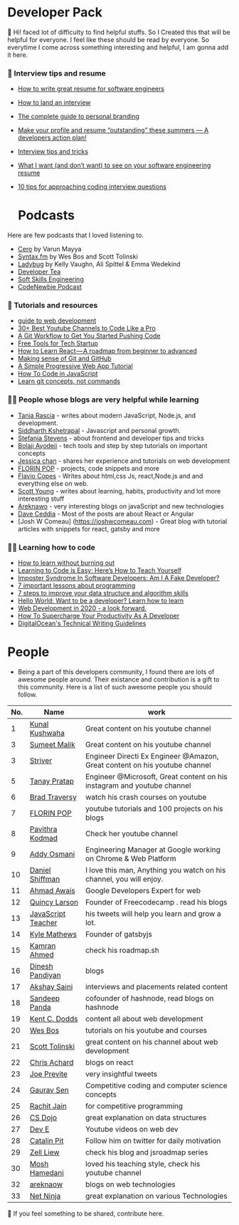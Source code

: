 # Developer Pack

:wave: Hi! faced lot of difficulty to find helpful stuffs. So I Created this that will be helpful for everyone. I feel like these should be read by everyone.  So everytime I come across something interesting and helpful, I am gonna add it here. 
### :bookmark_tabs: Interview tips and resume

  - [How to write great resume for software engineers ](https://www.freecodecamp.org/news/how-to-write-a-great-resume-for-software-engineers-75d514dd8322/)
  - [How to land an interview ](https://www.freecodecamp.org/news/how-to-get-an-interview-with-top-tech-companies-c27f18e9d157/amp/?__twitter_impression=true)
  - [The complete guide to personal branding](https://www.beseen.com/blog/talent/the-complete-guide-to-personal-branding-for-tech-pros/)
  - [Make your profile and resume “outstanding” these summers — A developers action plan!](https://medium.com/learn-with-the-lean-programmer/make-your-profile-and-resume-outstanding-these-summers-a-developers-action-plan-70425a3ad26c)
  - [Interview tips and tricks](https://www.freecodecamp.org/news/interviewing-prep-tips-and-tricks/)
  - [What I want (and don’t want) to see on your software engineering resume](https://medium.com/p/cbc07913f7f6)
  - [10 tips for approaching coding interview questions](https://blog.interviewcamp.io/2019-08-05/tips-for-approaching-coding-interview-questions/)
  
    # Podcasts
  Here are few podcasts that I loved listening to.
  * [Cero](https://www.youtube.com/watch?v=urhMZSeG33U&list=PLSAVyiM48sqsbznpqLl2l4xR0e7gWJ2T-) by Varun Mayya
  * [Syntax.fm](https://syntax.fm/) by Wes Bos and Scott Tolinski
  * [Ladybug](https://ladybug.dev/) by Kelly Vaughn, Ali Spittel & Emma Wedekind
  * [Developer Tea](https://spec.fm/podcasts/developer-tea)
  * [Soft Skills Engineering](https://softskills.audio/episodes/)
  * [CodeNewbie Podcast ](https://www.codenewbie.org/podcast)
  
  ### :file_folder: Tutorials and resources
  * [guide to web development](https://coder-coder.com/learn-web-development/)
  * [30+ Best Youtube Channels to Code Like a Pro](https://qubit-labs.com/best-youtube-channels-code-like-pro/)
  * [A Git Workflow to Get You Started Pushing Code](https://www.freecodecamp.org/news/git-101-git-workflow-to-get-you-started-pushing-code/amp/#click=https://t.co/BXtAmsTQ7f)
  * [Free Tools for Tech Startup](https://link.medium.com/N57mVu4OM1)
  * [How to Learn React — A roadmap from beginner to advanced](https://link.medium.com/TSKBEFexv1)
  * [Making sense of Git and GitHub](https://betterstack.dev/blog/making-sense-of-git-and-github/)
  * [A Simple Progressive Web App Tutorial](https://link.medium.com/DQ1PWzAlX1)
  * [How To Code in JavaScript](https://www.digitalocean.com/community/tutorial_series/how-to-code-in-javascript)
  * [Learn git concepts, not commands](https://dev.to/unseenwizzard/learn-git-concepts-not-commands-4gjc?utm_source=additional_box&utm_medium=internal&utm_campaign=regular&booster_org=)
  
  ### :raising_hand_man: People whose blogs are very helpful while learning
  
   * [Tania Rascia](https://www.taniarascia.com/blog/) - writes about modern JavaScript, Node.js, and development.    
   * [Siddharth Kshetrapal](https://sid.st/blog/) - Javascript and personal growth.
   * [Stefania Stevens](https://stef.ninja/) - about frontend and developer tips and tricks   
   * [Bolaji Ayodeji](https://bolajiayodeji.com/) - tech tools and step by step tutorials on important concepts
   * [Jessica chan](https://coder-coder.com/blog/) - shares her experience and tutorials on web development 
   * [FLORIN POP](https://www.florin-pop.com/blog/) - projects, code snippets and more
   * [Flavio Copes](https://flaviocopes.com/) - Writes about html,css Js, react,Node.js and and everything else on web.
   * [Scott Young](https://www.scotthyoung.com/blog/) - writes about learning, habits, productivity and lot more interesting stuff
   * [Areknawo](https://areknawo.com/) - very interesting blogs on javaScript and new technologies
   * [Dave Ceddia](https://daveceddia.com/archives/) - Most of the posts are about React or Angular
   * [Josh W Comeau] (https://joshwcomeau.com) - Great blog with tutorial articles with snippets for react, gatsby and more


  
  ### :man_technologist:	Learning how to code
  
  * [How to learn without burning out](https://www.freecodecamp.org/news/how-to-constantly-learn-without-burning-out/)
  * [Learning to Code is Easy: Here’s How to Teach Yourself](https://www.scotthyoung.com/blog/2019/07/08/learn-to-code/)
  * [Imposter Syndrome In Software Developers: Am I A Fake Developer?](https://www.geeksforgeeks.org/imposter-syndrome-in-software-developers-am-i-a-fake-developer/)
  * [7 important lessons about programming](https://medium.com/free-code-camp/7-important-lessons-about-programming-that-ive-learned-at-17-516ae619686)
  * [7 steps to improve your data structure and algorithm skills](https://www.hackerearth.com/blog/developers/7-steps-to-improve-your-data-structure-and-algorithm-skills?utm_medium=search&utm_source=header&utm_campaign=he-search)
  * [Hello World: Want to be a developer? Learn how to learn](https://stackoverflow.blog/2020/01/11/hello-world-want-to-be-a-developer-learn-how-to-learn/?utm_source=linkedin&utm_medium=social&utm_campaign=so-blog)
  * [Web Development in 2020 - a look forward.](https://areknawo.com/web-development-in-2020-a-look-forward/)
  * [How To Supercharge Your Productivity As A Developer](https://www.giftegwuenu.com/how-to-supercharge-your-productivity-as-a-developer/)
  * [DigitalOcean's Technical Writing Guidelines](https://www.digitalocean.com/community/tutorials/digitalocean-s-technical-writing-guidelines)
  
# People

* Being a part of this developers community, I found there are lots of awesome people around. Their existance and contribution is a gift to this community. Here is a list of such awesome people you should follow.


|No. |Name | work  |  
|-|------ |-----|
|1|[Kunal Kushwaha](https://www.youtube.com/c/KunalKushwaha) | Great content on his youtube channel|CNCF Ambassador | MLH Coach | Data Structures 
|3|[Sumeet Malik](https://www.youtube.com/c/Pepcoding) | Great content on his youtube channel | Data Structures  |
|3|[Striver](https://www.youtube.com/channel/UCvEKHATlVq84hm1jduTYm8g) | Engineer Directi Ex Engineer @Amazon, Great content on his youtube channel | Data Structures |           |4|[Luv](https://www.youtube.com/c/LuvIsMe) | Engineer Directi, Great content on his youtube channel | Data Structures    
|5|[Tanay Pratap](https://twitter.com/tanaypratap) | Engineer @Microsoft, Great content on his instagram and youtube channel                     |
|6|[Brad Traversy](https://twitter.com/traversymedia)      |  watch his crash courses on youtube                  |
|7|[FLORIN POP](https://www.florin-pop.com/blog)      | youtube tutorials and 100 projects on his blogs                   |
|8| [Pavithra Kodmad](https://twitter.com/PKodmad)  |   Check her youtube channel                     |
|9|[Addy Osmani](https://github.com/addyosmani)      |  Engineering Manager at Google working on Chrome & Web Platform                  |
|10|[Daniel Shiffman](https://www.youtube.com/user/shiffman)      | I love this man, Anything you watch on his channel, you will enjoy.   
|11|[Ahmad Awais](https://ahmadawais.com/)      |  Google Developers Expert for web                    |
|12|[Quincy Larson](https://dineshpandiyan.com/)      | Founder of Freecodecamp . read his blogs                   |
|13|[JavaScript Teacher](https://twitter.com/js_tut)      | his tweets will help you learn and grow a lot.                 |
|14|[Kyle Mathews](https://twitter.com/kylemathews)      |  Founder of gatsbyjs                  |
|15|[Kamran Ahmed](https://github.com/kamranahmedse)      |  check his roadmap.sh                  |
|16|[Dinesh Pandiyan](https://dineshpandiyan.com/)      | blogs                   |
|17|[Akshay Saini](https://www.youtube.com/akshaymarch7)      | interviews and placements related content                   |
|18|[Sandeep Panda](https://twitter.com/Sandeepg33k)      | cofounder of hashnode, read blogs on hashnode                   |
|19|[Kent C. Dodds](https://kentcdodds.com/)      | content all about web development         
|20|[Wes Bos](https://www.youtube.com/user/wesbos)      | tutorials on his youtube and courses                   |
|21|[Scott Tolinski](https://www.youtube.com/c/leveluptuts)      | great content on his channel about web development                   |
|22|[Chris Achard](https://twitter.com/chrisachard)      | blogs on react                    |
|23|[Joe Previte](https://twitter.com/jsjoeio)      | very insightful tweets                   |
|24|[Gaurav Sen](https://www.youtube.com/channel/UCRPMAqdtSgd0Ipeef7iFsKw)      |   Competitive coding and computer science concepts                 |
|25|[Rachit Jain](https://www.youtube.com/channel/UC9fDC_eBh9e_bogw87DbGKQ)      | for competitive programming                   |
|26|[CS Dojo](https://www.youtube.com/channel/UCxX9wt5FWQUAAz4UrysqK9A)      | great explanation on data structures                   |
|27|[Dev E](https://www.youtube.com/channel/UClb90NQQcskPUGDIXsQEz5Q)      | Youtube videos on web dev                  |
|28|[Catalin Pit ](https://twitter.com/catalinmpit)      | Follow him on twitter for daily motivation                 |
|29|[Zell Liew](https://zellwk.com/blog/)      | check his blog and jsroadmap series                 |
|30|[Mosh Hamedani](https://www.youtube.com/user/programmingwithmosh)      | loved his teaching style, check his youtube channel                 |
|32|[areknaow](https://areknawo.com/)      | blogs on web technologies                |
|33|[Net Ninja](https://www.youtube.com/c/TheNetNinja)      | great explanation on various Technologies                   |







:pushpin: If you feel something to be shared, contribute here. 
